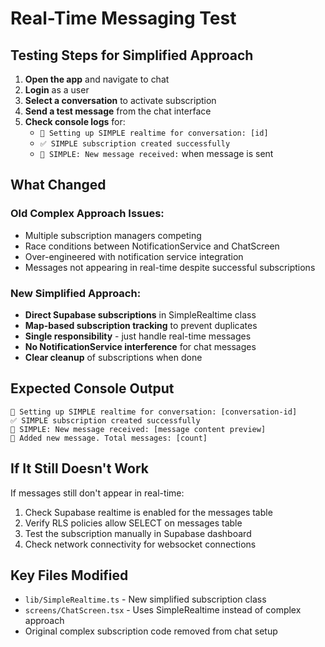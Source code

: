 # Real-Time Messaging Test

## Testing Steps for Simplified Approach

1. **Open the app** and navigate to chat
2. **Login** as a user
3. **Select a conversation** to activate subscription
4. **Send a test message** from the chat interface
5. **Check console logs** for:
   - `🔄 Setting up SIMPLE realtime for conversation: [id]`
   - `✅ SIMPLE subscription created successfully`
   - `🎯 SIMPLE: New message received:` when message is sent

## What Changed

### Old Complex Approach Issues:
- Multiple subscription managers competing
- Race conditions between NotificationService and ChatScreen
- Over-engineered with notification service integration
- Messages not appearing in real-time despite successful subscriptions

### New Simplified Approach:
- **Direct Supabase subscriptions** in SimpleRealtime class
- **Map-based subscription tracking** to prevent duplicates
- **Single responsibility** - just handle real-time messages
- **No NotificationService interference** for chat messages
- **Clear cleanup** of subscriptions when done

## Expected Console Output

```
🔄 Setting up SIMPLE realtime for conversation: [conversation-id]
✅ SIMPLE subscription created successfully
🎯 SIMPLE: New message received: [message content preview]
📱 Added new message. Total messages: [count]
```

## If It Still Doesn't Work

If messages still don't appear in real-time:
1. Check Supabase realtime is enabled for the messages table
2. Verify RLS policies allow SELECT on messages table
3. Test the subscription manually in Supabase dashboard
4. Check network connectivity for websocket connections

## Key Files Modified

- `lib/SimpleRealtime.ts` - New simplified subscription class
- `screens/ChatScreen.tsx` - Uses SimpleRealtime instead of complex approach
- Original complex subscription code removed from chat setup
